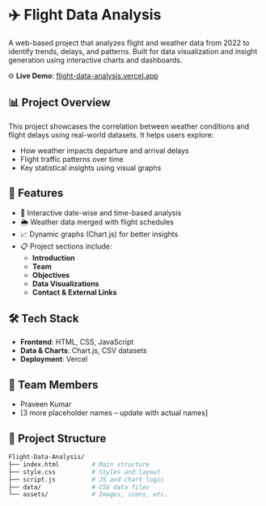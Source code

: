 # ✈️ Flight Data Analysis

A web-based project that analyzes flight and weather data from 2022 to identify trends, delays, and patterns. Built for data visualization and insight generation using interactive charts and dashboards.

🌐 **Live Demo**: [flight-data-analysis.vercel.app](https://flight-data-analysis.vercel.app)

## 📊 Project Overview

This project showcases the correlation between weather conditions and flight delays using real-world datasets. It helps users explore:

- How weather impacts departure and arrival delays
- Flight traffic patterns over time
- Key statistical insights using visual graphs

## 🚀 Features

- 📅 Interactive date-wise and time-based analysis  
- 🌦️ Weather data merged with flight schedules  
- 📈 Dynamic graphs (Chart.js) for better insights  
- 📋 Project sections include:
  - **Introduction**
  - **Team**
  - **Objectives**
  - **Data Visualizations**
  - **Contact & External Links**

## 🛠️ Tech Stack

- **Frontend**: HTML, CSS, JavaScript  
- **Data & Charts**: Chart.js, CSV datasets  
- **Deployment**: Vercel

## 👥 Team Members

- Praveen Kumar  
- [3 more placeholder names – update with actual names]

## 📁 Project Structure

```bash
Flight-Data-Analysis/
├── index.html         # Main structure
├── style.css          # Styles and layout
├── script.js          # JS and chart logic
├── data/              # CSV data files
└── assets/            # Images, icons, etc.
